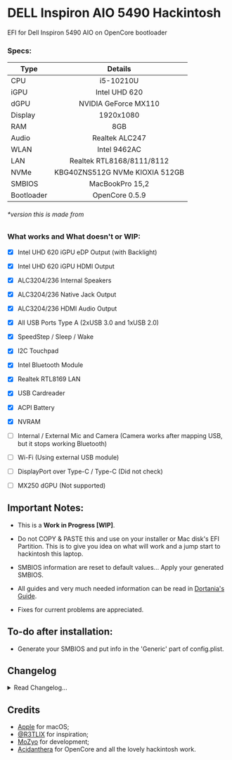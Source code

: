 # DELL Inspiron AIO 5490 Hackintosh
EFI for Dell Inspiron 5490 AIO on OpenCore bootloader

### Specs:
Type | Details
| -------------- |:----------------------------:|
CPU | i5-10210U
iGPU | Intel UHD 620
dGPU | NVIDIA GeForce MX110
Display | 1920x1080
RAM | 8GB
Audio | Realtek ALC247
WLAN | Intel 9462AC
LAN | Realtek RTL8168/8111/8112
NVMe | KBG40ZNS512G NVMe KIOXIA 512GB
SMBIOS | MacBookPro 15,2
Bootloader | OpenCore 0.5.9
###### *version this is made from

### What works and What doesn't or WIP:
- [x] Intel UHD 620 iGPU eDP Output (with Backlight)
- [x] Intel UHD 620 iGPU HDMI Output
- [x] ALC3204/236 Internal Speakers
- [x] ALC3204/236 Native Jack Output
- [x] ALC3204/236 HDMI Audio Output
- [x] All USB Ports Type A (2xUSB 3.0 and 1xUSB 2.0)
- [x] SpeedStep / Sleep / Wake
- [x] I2C Touchpad
- [x] Intel Bluetooth Module
- [x] Realtek RTL8169 LAN
- [x] USB Cardreader
- [x] ACPI Battery
- [x] NVRAM

- [ ] Internal / External Mic and Camera (Camera works after mapping USB, but it stops working Bluetooth)
- [ ] Wi-Fi (Using external USB module)
- [ ] DisplayPort over Type-C / Type-C (Did not check)
- [ ] MX250 dGPU (Not supported)

## Important Notes:
- This is a **Work in Progress [WIP]**.
- Do not COPY & PASTE this and use on your installer or Mac disk's EFI Partition. This is to give you idea on what will work and a jump start to hackintosh this laptop.
- SMBIOS information are reset to default values... Apply your generated SMBIOS.
- All guides and very much needed information can be read in [Dortania's Guide](https://dortania.github.io/vanilla-laptop-guide/ "Overview - Dortania").

- Fixes for current problems are appreciated.

## To-do after installation:
* Generate your SMBIOS and put info in the 'Generic' part of config.plist.

## Changelog
<details>
<summary>Read Changelog...</summary>
  <h4> 06/11/20 </h4>
  <ul>
    <li>Changed AAPL,ig-platform-id and device-id to 0x3EA50000 to fix kernel panic at 10.15.5.</li>
  </ul>
  <h4> 06/09/20 </h4>
  <ul>
    <li>First release. Repository created.</li>
  </ul>
</details>

## Credits
- [Apple](https://apple.com) for macOS;
- [@R3TLIX](https://github.com/R3TLIX) for inspiration;
- [MoZyo](https://github.com/MoZyo) for development;
- [Acidanthera](https://github.com/acidanthera) for OpenCore and all the lovely hackintosh work.
